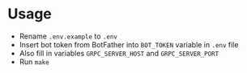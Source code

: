 # Usage

- Rename `.env.example` to `.env`
- Insert bot token from BotFather into `BOT_TOKEN` variable in `.env` file
- Also fill in variables `GRPC_SERVER_HOST` and `GRPC_SERVER_PORT`
- Run `make`